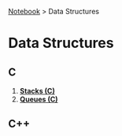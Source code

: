 <a href="../">Notebook</a> > Data Structures

# Data Structures



## C

1. **<a href="./stacks-c">Stacks (C)</a>**
1. **<a href="./queues-c">Queues (C)</a>**



## C++

